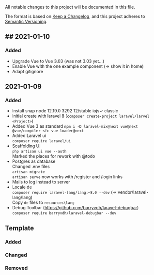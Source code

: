 All notable changes to this project will be documented in this file.

The format is based on [Keep a Changelog](https://keepachangelog.com/en/1.0.0/),
and this project adheres to [Semantic Versioning](https://semver.org/spec/v2.0.0.html).

## ## 2021-01-10


### Added

- Upgrade Vue to Vue 3.03 (was not 3.03 yet...)
- Enable Vue with the one example component (=> show it in home)
- Adapt gitignore 

## 2021-01-09

### Added

- Install snap node      12.19.0    3292   12/stable      iojs✓             classic
- Initial create with laravel 8 (`composer create-project laravel/larvel <Project>`)
- Added Vue 3 as standard
  `npm i -D laravel-mix@next vue@next @vue/compiler-sfc vue-loader@next`
- Added Laravel ui  
  `composer require laravel/ui`
- Scaffolding UI  
  `php artisan ui vue --auth`  
  Marked the places for rework with @todo
- Postgres as database  
  Changed .env  files  
  `artisan migrate`  
  `artisan serve` now works with /register and /login links
- Mails to log instead to server
- Locale de  
  `composer require laravel-lang/lang:~8.0 --dev` (=> vendor\laravel-lang\lang)  
  Copy `de` files to `resources\lang`
- Debug Toolbar  (https://github.com/barryvdh/laravel-debugbar)  
  `composer require barryvdh/laravel-debugbar --dev`
  
## Template

### Added

### Changed

### Removed


